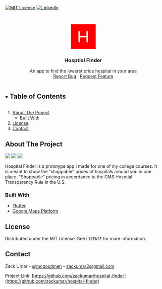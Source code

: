 <!-- PROJECT SHIELDS -->
<!--
*** I'm using markdown "reference style" links for readability.
*** Reference links are enclosed in brackets [ ] instead of parentheses ( ).
*** See the bottom of this document for the declaration of the reference variables
*** for contributors-url, forks-url, etc. This is an optional, concise syntax you may use.
*** https://www.markdownguide.org/basic-syntax/#reference-style-links
-->

<!-- <!-- [![Contributors][contributors-shield]][contributors-url] -->
<!-- [![Forks][forks-shield]][forks-url] -->
<!-- [![Stargazers][stars-shield]][stars-url] -->
<!-- [![Issues][issues-shield]][issues-url] -->

[![MIT License][license-shield]][license-url]
[![LinkedIn][linkedin-shield]][linkedin-url]

<!-- PROJECT LOGO -->
<br />
<p align="center">
  <a href="https://github.com/zackumar/hospital-finder">
    <img src="assets/icon/icon.png" alt="Logo" width="80" height="80">
  </a>

  <h3 align="center">Hosptial Finder</h3>

  <p align="center">
    An app to find the lowerst price hospital in your area
    <br />
    <a href="https://github.com/zackumar/hospital-finder/issues">Report Bug</a>
    ·
    <a href="https://github.com/zackumar/hospital-finder/issues">Request Feature</a>
  </p>
</p>

<!-- TABLE OF CONTENTS -->
<details open="open">
  <summary><h2 style="display: inline-block">Table of Contents</h2></summary>
  <ol>
    <li>
      <a href="#about-the-project">About The Project</a>
      <ul>
        <li><a href="#built-with">Built With</a></li>
      </ul>
    </li>
    <li><a href="#license">License</a></li>
    <li><a href="#contact">Contact</a></li>
  </ol>
</details>

<!-- ABOUT THE PROJECT -->

## About The Project

<div style="display: inline-block;">
  <img style="width: 200px; height: auto;" src="https://github.com/zackumar/hospital-finder/blob/main/images/home.png?raw=true">
   <img style="width: 200px; height: auto;" src="https://github.com/zackumar/hospital-finder/blob/main/images/home_zoom.png?raw=true">
    <img style="width: 200px; height: auto;" src="https://github.com/zackumar/hospital-finder/blob/main/images/details.png?raw=true">
</div>

<!-- ![Product Name Screen Shot](https://github.com/zackumar/hospital-finder/blob/main/images/details.png?raw=true) -->

Hospital Finder is a prototype app I made for one of my college courses. It is meant to show the "shoppable" prices of hospitals around you in one place. "Shoppable" pricing in accordance to the CMS Hosptial Transparency Rule in the U.S.

### Built With

-   [Flutter](https://flutter.dev/)
-   [Google Maps Platform](https://cloud.google.com/maps-platform)

<!-- LICENSE -->

## License

Distributed under the MIT License. See `LICENSE` for more information.

<!-- CONTACT -->

## Contact

Zack Umar - [@mcgoodmen](https://twitter.com/mcgoodmen) - zackumar2@gmail.com

Project Link: [https://github.com/zackumar/hospital-finder](https://github.com/zackumar/hospital-finder)

<!-- MARKDOWN LINKS & IMAGES -->
<!-- https://www.markdownguide.org/basic-syntax/#reference-style-links -->

<!-- [contributors-shield]: https://img.shields.io/github/contributors/zackumar/repo.svg?style=for-the-badge -->
<!-- [contributors-url]: https://github.com/zackumar/repo/graphs/contributors -->
<!-- [forks-shield]: https://img.shields.io/github/forks/zackumar/repo.svg?style=for-the-badge -->
<!-- [forks-url]: https://github.com/zackumar/repo/network/members -->
<!-- [stars-shield]: https://img.shields.io/github/stars/zackumar/repo.svg?style=for-the-badge -->
<!-- [stars-url]: https://github.com/zackumar/repo/stargazers -->
<!-- [issues-shield]: https://img.shields.io/github/issues/zackumar/repo.svg?style=for-the-badge -->
<!-- [issues-url]: https://github.com/zackumar/repo/issues -->

[license-shield]: https://img.shields.io/github/license/zackumar/repo.svg?style=for-the-badge
[license-url]: https://github.com/zackumar/hospital-finder/blob/main/LICENSE.txt
[linkedin-shield]: https://img.shields.io/badge/-LinkedIn-black.svg?style=for-the-badge&logo=linkedin&colorB=555
[linkedin-url]: https://linkedin.com/in/zackumar

<!-- {"mode":"full","isActive":false} -->
